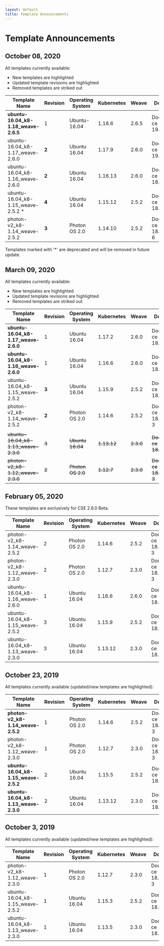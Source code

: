 ```yaml
---
layout: default
title: Template Announcements
---
```

# Template Announcements

## October 08, 2020

All templates currently available:
* New templates are highlighted
* Updated template revisions are highlighted
* Removed templates are striked out

| Template Name                        | Revision | Operating System  | Kubernetes  | Weave     | Docker                  |
|--------------------------------------|----------|-------------------|-------------|-----------|-------------------------|
| **ubuntu-16.04_k8-1.18_weave-2.6.5** | 1        | Ubuntu-16.04      | 1.18.6      | 2.6.5     | Docker-ce 19.03.12      |
| ubuntu-16.04_k8-1.17_weave-2.6.0     | **2**    | Ubuntu 16.04      | 1.17.9      | 2.6.0     | Docker-ce 19.03.5       |
| ubuntu-16.04_k8-1.16_weave-2.6.0     | **2**    | Ubuntu 16.04      | 1.16.13     | 2.6.0     | Docker-ce 18.09.7       |
| ubuntu-16.04_k8-1.15_weave-2.5.2 *     | **4**    | Ubuntu 16.04      | 1.15.12     | 2.5.2     | Docker-ce 18.09.7       |
| photon-v2_k8-1.14_weave-2.5.2        | **3**    | Photon OS 2.0     | 1.14.10      | 2.5.2    | Docker-ce 18.06.2-6     |

Templates marked with '*' are deprecated and will be removed in future update.

## March 09, 2020

All templates currently available:
* New templates are highlighted
* Updated template revisions are highlighted
* Removed templates are striked out

| Template Name                        | Revision | Operating System  | Kubernetes  | Weave     | Docker                  |
|--------------------------------------|----------|-------------------|-------------|-----------|-------------------------|
| **ubuntu-16.04_k8-1.17_weave-2.6.0** | 1        | Ubuntu 16.04      | 1.17.2      | 2.6.0     | Docker-ce 18.09.7       |
| **ubuntu-16.04_k8-1.16_weave-2.6.0** | 1        | Ubuntu 16.04      | 1.16.6      | 2.6.0     | Docker-ce 18.09.7       |
| ubuntu-16.04_k8-1.15_weave-2.5.2     | **3**    | Ubuntu 16.04      | 1.15.9      | 2.5.2     | Docker-ce 18.09.7       |
| photon-v2_k8-1.14_weave-2.5.2        | **2**    | Photon OS 2.0     | 1.14.6      | 2.5.2     | Docker-ce 18.06.2-3     |
|                                      |          |                   |             |           |                         |
| ~~ubuntu-16.04_k8-1.13_weave-2.3.0~~ | ~~3~~    | ~~Ubuntu 16.04~~  | ~~1.13.12~~ | ~~2.3.0~~ | ~~Docker-ce 18.09.7~~   |
| ~~photon-v2_k8-1.12_weave-2.3.0~~    | ~~2~~    | ~~Photon OS 2.0~~ | ~~1.12.7~~  | ~~2.3.0~~ | ~~Docker-ce 18.06.2-3~~ |


## February 05, 2020

These templates are exclusively for CSE 2.6.0 Beta.

| Template Name                    | Revision | Operating System | Kubernetes | Weave | Docker              |
|----------------------------------|----------|------------------|------------|-------|---------------------|
| photon-v2_k8-1.14_weave-2.5.2    | 2        | Photon OS 2.0    | 1.14.6     | 2.5.2 | Docker-ce 18.06.2-3 |
| photon-v2_k8-1.12_weave-2.3.0    | 2        | Photon OS 2.0    | 1.12.7     | 2.3.0 | Docker-ce 18.06.2-3 |
| ubuntu-16.04_k8-1.16_weave-2.6.0 | 1        | Ubuntu 16.04     | 1.16.6     | 2.6.0 | Docker-ce 18.09.7   |
| ubuntu-16.04_k8-1.15_weave-2.5.2 | 3        | Ubuntu 16.04     | 1.15.9     | 2.5.2 | Docker-ce 18.09.7   |
| ubuntu-16.04_k8-1.13_weave-2.3.0 | 3        | Ubuntu 16.04     | 1.13.12    | 2.3.0 | Docker-ce 18.09.7   |

## October 23, 2019

All templates currently available (updated/new templates are highlighted):

| Template Name                        | Revision | Operating System | Kubernetes | Weave | Docker              |
|--------------------------------------|----------|------------------|------------|-------|---------------------|
| **photon-v2_k8-1.14_weave-2.5.2**    | 1        | Photon OS 2.0    | 1.14.6     | 2.5.2 | Docker-ce 18.06.2-3 |
| photon-v2_k8-1.12_weave-2.3.0        | 1        | Photon OS 2.0    | 1.12.7     | 2.3.0 | Docker-ce 18.06.2-3 |
| **ubuntu-16.04_k8-1.15_weave-2.5.2** | 2        | Ubuntu 16.04     | 1.15.5     | 2.5.2 | Docker-ce 18.09.7   |
| **ubuntu-16.04_k8-1.13_weave-2.3.0** | 2        | Ubuntu 16.04     | 1.13.12    | 2.3.0 | Docker-ce 18.09.7   |

## October 3, 2019

All templates currently available (updated/new templates are highlighted):

| Template Name                    | Revision | Operating System | Kubernetes | Weave | Docker              |
|----------------------------------|----------|------------------|------------|-------|---------------------|
| photon-v2_k8-1.12_weave-2.3.0    | 1        | Photon OS 2.0    | 1.12.7     | 2.3.0 | Docker-ce 18.06.2-3 |
| ubuntu-16.04_k8-1.15_weave-2.5.2 | 1        | Ubuntu 16.04     | 1.15.3     | 2.5.2 | Docker-ce 18.09.7   |
| ubuntu-16.04_k8-1.13_weave-2.3.0 | 1        | Ubuntu 16.04     | 1.13.5     | 2.3.0 | Docker-ce 18.09.7   |
